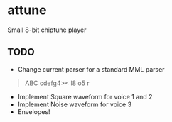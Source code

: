 # attune

Small 8-bit chiptune player

## TODO

* Change current parser for a standard MML parser

> ABC cdefg4>< l8 o5 r

* Implement Square waveform for voice 1 and 2
* Implement Noise waveform for voice 3
* Envelopes!
